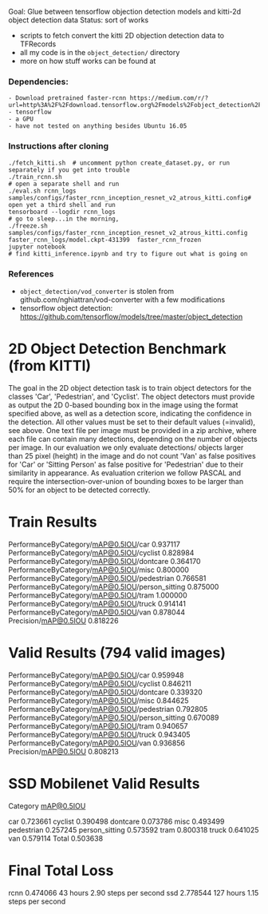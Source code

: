 Goal: Glue between tensorflow objection detection models and kitti-2d object detection data
Status: sort of works

- scripts to fetch convert the kitti 2D objection detection data to TFRecords
- all my code is in the `object_detection/` directory
- more on how stuff works can be found at

### Dependencies:

    - Download pretrained faster-rcnn https://medium.com/r/?url=http%3A%2F%2Fdownload.tensorflow.org%2Fmodels%2Fobject_detection%2Ffaster_rcnn_inception_resnet_v2_atrous_coco_11_06_2017.tar.gz
    - tensorflow
    - a GPU
    - have not tested on anything besides Ubuntu 16.05


### Instructions after cloning
```
./fetch_kitti.sh  # uncomment python create_dataset.py, or run separately if you get into trouble
./train_rcnn.sh
# open a separate shell and run
./eval.sh rcnn_logs samples/configs/faster_rcnn_inception_resnet_v2_atrous_kitti.config# open yet a third shell and run
tensorboard --logdir rcnn_logs
# go to sleep...in the morning,
./freeze.sh samples/configs/faster_rcnn_inception_resnet_v2_atrous_kitti.config faster_rcnn_logs/model.ckpt-431399  faster_rcnn_frozen
jupyter notebook
# find kitti_inference.ipynb and try to figure out what is going on
```



### References

- `object_detection/vod_converter` is stolen from github.com/nghiattran/vod-converter with a few modifications
- tensorflow object detection: https://github.com/tensorflow/models/tree/master/object_detection


2D Object Detection Benchmark (from KITTI)
==========================================

The goal in the 2D object detection task is to train object detectors for the
classes 'Car', 'Pedestrian', and 'Cyclist'. The object detectors must
provide as output the 2D 0-based bounding box in the image using the format
specified above, as well as a detection score, indicating the confidence
in the detection. All other values must be set to their default values
(=invalid), see above. One text file per image must be provided in a zip
archive, where each file can contain many detections, depending on the
number of objects per image. In our evaluation we only evaluate detections/
objects larger than 25 pixel (height) in the image and do not count 'Van' as
false positives for 'Car' or 'Sitting Person' as false positive for 'Pedestrian'
due to their similarity in appearance. As evaluation criterion we follow
PASCAL and require the intersection-over-union of bounding boxes to be
larger than 50% for an object to be detected correctly.


Train Results
=============

PerformanceByCategory/mAP@0.5IOU/car               0.937117
PerformanceByCategory/mAP@0.5IOU/cyclist           0.828984
PerformanceByCategory/mAP@0.5IOU/dontcare          0.364170
PerformanceByCategory/mAP@0.5IOU/misc              0.800000
PerformanceByCategory/mAP@0.5IOU/pedestrian        0.766581
PerformanceByCategory/mAP@0.5IOU/person_sitting    0.875000
PerformanceByCategory/mAP@0.5IOU/tram              1.000000
PerformanceByCategory/mAP@0.5IOU/truck             0.914141
PerformanceByCategory/mAP@0.5IOU/van               0.878044
Precision/mAP@0.5IOU                               0.818226

Valid Results (794 valid images)
================================

PerformanceByCategory/mAP@0.5IOU/car               0.959948
PerformanceByCategory/mAP@0.5IOU/cyclist           0.846211
PerformanceByCategory/mAP@0.5IOU/dontcare          0.339320
PerformanceByCategory/mAP@0.5IOU/misc              0.844625
PerformanceByCategory/mAP@0.5IOU/pedestrian        0.792805
PerformanceByCategory/mAP@0.5IOU/person_sitting    0.670089
PerformanceByCategory/mAP@0.5IOU/tram              0.940657
PerformanceByCategory/mAP@0.5IOU/truck             0.943405
PerformanceByCategory/mAP@0.5IOU/van               0.936856
Precision/mAP@0.5IOU                               0.808213


SSD Mobilenet Valid Results
===========================
Category          mAP@0.5IOU

car               0.723661
cyclist           0.390498
dontcare          0.073786
misc              0.493499
pedestrian        0.257245
person_sitting    0.573592
tram              0.800318
truck             0.641025
van               0.579114
Total             0.503638


Final Total Loss
================

rcnn    0.474066  43 hours   2.90 steps per second
ssd     2.778544  127 hours  1.15 steps per second


